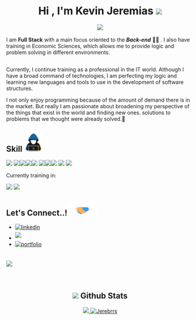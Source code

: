 <h1 align="center"><b>Hi , I'm Kevin Jeremias </b><img src="https://media.giphy.com/media/hvRJCLFzcasrR4ia7z/giphy.gif" width="35"></h1>
 
<p align="center">
  <a href="https://github.com/DenverCoder1/readme-typing-svg"><img src="https://readme-typing-svg.herokuapp.com?font=Time+New+Roman&color=cyan&size=25&center=true&vCenter=true&width=600&height=100&lines=Full+Stack+Web+Developer"></a>
</p>

I am **Full Stack** with a main focus oriented to the ***Back-end*** :man_technologist: .
I also have training in Economic Sciences, which allows me to provide logic and problem solving in different environments.

##
Currently, I continue training as a professional in the IT world. Although I have a broad command of technologies, I am perfecting my logic and learning new languages ​​and tools to use in the development of software structures.

I not only enjoy programming because of the amount of demand there is in the market. But really
I am passionate about broadening my perspective of the things that exist in the world and finding new ones.
solutions to problems that we thought were already solved.🚀 

	
## **Skill** <picture><img src = "https://github.com/0xAbdulKhalid/0xAbdulKhalid/raw/main/assets/mdImages/about_me.gif" width = 50px></picture> 

   <a display: inline-block> <img src="https://cdn.jsdelivr.net/gh/devicons/devicon@latest/icons/javascript/javascript-original.svg" width="37" /></a><a display: inline-block > <img src="https://cdn.jsdelivr.net/gh/devicons/devicon@latest/icons/nodejs/nodejs-original-wordmark.svg"  width="37"/></a><img src="https://cdn.jsdelivr.net/gh/devicons/devicon@latest/icons/html5/html5-original.svg"  width="37"/><a display: inline-block><img src="https://cdn.jsdelivr.net/gh/devicons/devicon@latest/icons/css3/css3-original.svg"  width="37" /></a><a display: inline-block><img src="https://cdn.jsdelivr.net/gh/devicons/devicon@latest/icons/react/react-original-wordmark.svg" width="37" /></a><a display: inline-block> <img src="https://cdn.jsdelivr.net/gh/devicons/devicon@latest/icons/redux/redux-original.svg" width="37"/></a><a display: inline-block><img src="https://cdn.jsdelivr.net/gh/devicons/devicon@latest/icons/postgresql/postgresql-original-wordmark.svg" width="37"/></a><a display: inline-block><img src="https://cdn.jsdelivr.net/gh/devicons/devicon@latest/icons/sequelize/sequelize-original.svg" width="37"/></a><a color='fff' display: inline-block> <img src="https://libreriasjs.com/wp-content/uploads/2023/02/logo_express-1.png" width="37"/></a><a display: inline-block>  <img src="https://cdn.jsdelivr.net/gh/devicons/devicon@latest/icons/jest/jest-plain.svg" width="37" /> </a><a display: inline-block> </a><a display: inline-block> </a><a display: inline-block> </a><a display: inline-block> </a><a display: inline-block> </a>
  
 <i class="devicon-express-original"></i>
 
<link rel="stylesheet" type='text/css' href="https://cdn.jsdelivr.net/gh/devicons/devicon@latest/devicon.min.css" />
Currently training in:
  
 </a><a display: inline-block> <img src="https://cdn.jsdelivr.net/gh/devicons/devicon@latest/icons/typescript/typescript-original.svg" width="37" /></a> </a><a display: inline-block><img src="https://cdn.jsdelivr.net/gh/devicons/devicon@latest/icons/mongodb/mongodb-original-wordmark.svg" width="37" /></a>


## <b> Let's Connect..!</b><img src="https://github.com/0xAbdulKhalid/0xAbdulKhalid/raw/main/assets/mdImages/handshake.gif" width ="80">


<div align='left'>

<ul>

<li>
<a href="https://linkedin.com/in/kevinjbarrios" target="_blank">
<img src="https://img.shields.io/badge/linkedin:  Kevin-%2300acee.svg?color=405DE6&style=for-the-badge&logo=linkedin&logoColor=white" alt=linkedin style="margin-bottom: 5px;"/>
</a>
</li>


<li>
<a href="mailto:kevinjeremiasbarrios@gmail.com" target="_blank">
<img src="https://img.shields.io/badge/gmail:  Kevin-%23EA4335.svg?style=for-the-badge&logo=gmail&logoColor=white" t=mail style="margin-bottom: 5px;" />
</a>
</li>

<li>
<a href="https://portfoliokjb.vercel.app" target="_blank">
<img src="https://img.shields.io/badge/portfolio:  kevin-%2300acee.svg?color=1DA1F2&style=for-the-badge&logoColor=white" alt=portfolio style="margin-bottom: 5px;"/>
</a>
</li>

 
</ul>
</div>

<br>
<img src="https://user-images.githubusercontent.com/73097560/115834477-dbab4500-a447-11eb-908a-139a6edaec5c.gif">
<br>
<br>
<br>

<div align='center'>


## <img src="https://media.giphy.com/media/iY8CRBdQXODJSCERIr/giphy.gif" width="35"><b> Github Stats </b>

<div align="center">

<a href="https://github.com/Jerebrrs/">
  <img src="https://github-readme-stats.vercel.app/api?username=JereBrrs&all_commits=true&count_private=true&show_icons=true&line_height=20&title_color=fff&icon_color=2234A&text_color=D3D3D3&bg_color=0,000000,130F40" width="450"/>
  <img src="https://github-readme-stats.vercel.app/api/top-langs?username=Jerebrrs&show_icons=true&locale=en&layout=compact&line_height=20&title_color=fff&icon_color=2234AE&text_color=D3D3D3&bg_color=0,000000,130F40" width="375"  alt="Jerebrrs"/>

</a>
</div>

